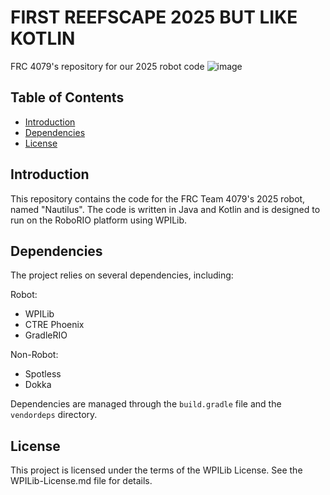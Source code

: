 # FIRST REEFSCAPE 2025 BUT LIKE KOTLIN

FRC 4079's repository for our 2025 robot code
![image](https://github.com/user-attachments/assets/5d3b9c7d-d495-4d81-bdd9-e715a5b2b35b)

## Table of Contents

- [Introduction](#introduction)
- [Dependencies](#dependencies)
- [License](#license)

## Introduction

This repository contains the code for the FRC Team 4079's 2025 robot, named "Nautilus". The code is written in Java and Kotlin and is designed to run on the RoboRIO platform using WPILib. 

## Dependencies

The project relies on several dependencies, including:

Robot:
- WPILib
- CTRE Phoenix
- GradleRIO

Non-Robot:
- Spotless
- Dokka

Dependencies are managed through the `build.gradle` file and the `vendordeps` directory.

## License

This project is licensed under the terms of the WPILib License. See the WPILib-License.md file for details.

